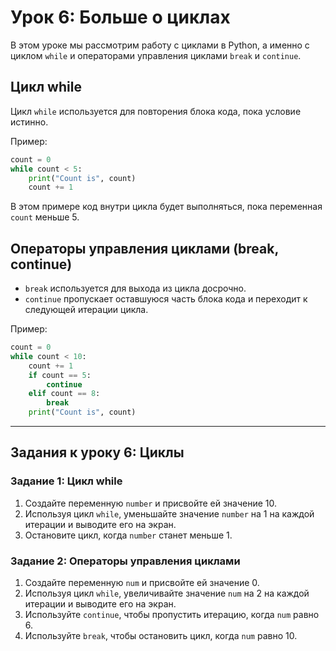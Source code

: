 # Урок 6: Больше о циклах

В этом уроке мы рассмотрим работу с циклами в Python, а именно с циклом `while` и операторами управления циклами `break` и `continue`.

## Цикл while

Цикл `while` используется для повторения блока кода, пока условие истинно.

Пример:
```python
count = 0
while count < 5:
    print("Count is", count)
    count += 1
```

В этом примере код внутри цикла будет выполняться, пока переменная `count` меньше 5.

## Операторы управления циклами (break, continue)

- `break` используется для выхода из цикла досрочно.
- `continue` пропускает оставшуюся часть блока кода и переходит к следующей итерации цикла.

Пример:
```python
count = 0
while count < 10:
    count += 1
    if count == 5:
        continue
    elif count == 8:
        break
    print("Count is", count)
```

---

## Задания к уроку 6: Циклы

### Задание 1: Цикл while

1. Создайте переменную `number` и присвойте ей значение 10.
2. Используя цикл `while`, уменьшайте значение `number` на 1 на каждой итерации и выводите его на экран.
3. Остановите цикл, когда `number` станет меньше 1.

### Задание 2: Операторы управления циклами

1. Создайте переменную `num` и присвойте ей значение 0.
2. Используя цикл `while`, увеличивайте значение `num` на 2 на каждой итерации и выводите его на экран.
3. Используйте `continue`, чтобы пропустить итерацию, когда `num` равно 6.
4. Используйте `break`, чтобы остановить цикл, когда `num` равно 10.

